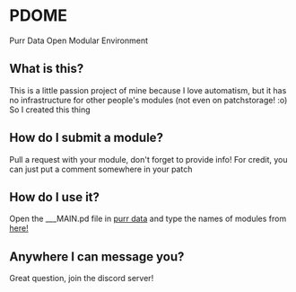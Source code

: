 # PDOME
Purr Data Open Modular Environment

## What is this?
This is a little passion project of mine because I love automatism, but it has no infrastructure for other people's modules (not even on patchstorage! :o) So I created this thing

## How do I submit a module?
Pull a request with your module, don't forget to provide info!
For credit, you can just put a comment somewhere in your patch

## How do I use it?
Open the ___MAIN.pd file in [purr data](https://github.com/agraef/purr-data/releases) and type the names of modules from [here!](https://docs.google.com/spreadsheets/d/1W3OMbGNt6REjvP3rH48MQznLSRbST7z1T2rHSlaP9qo/edit?usp=sharing) 

## Anywhere I can message you?
Great question, join the discord server!
<!--stackedit_data:
eyJoaXN0b3J5IjpbLTEwNjc4NDI0NjhdfQ==
-->